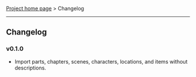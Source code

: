 [Project home page](index) > Changelog

------------------------------------------------------------------------

## Changelog

### v0.1.0

- Import parts, chapters, scenes, characters, locations, and items without descriptions.

